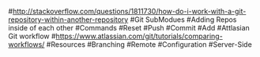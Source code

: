 #http://stackoverflow.com/questions/1811730/how-do-i-work-with-a-git-repository-within-another-repository
#Git SubModues
#Adding Repos inside of each other
#Commands
#Reset
#Push
#Commit
#Add
#Attlasian Git workflow
#https://www.atlassian.com/git/tutorials/comparing-workflows/
#Resources
#Branching
#Remote
#Configuration
#Server-Side
